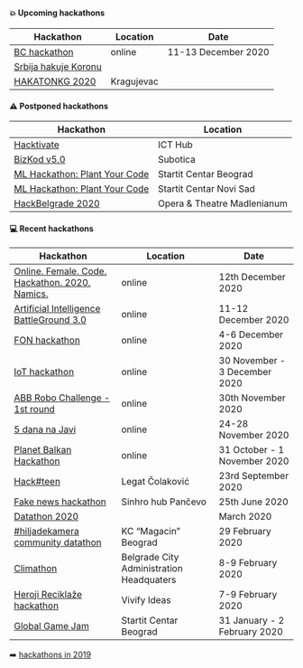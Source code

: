 #### :boom: Upcoming hackathons

| Hackathon | Location | Date |
| --------- | -------- | ---- |
| [BC hackathon](https://bc-hakaton.bettercollective.rocks/) | online | 11-13 December 2020 |
| [Srbija hakuje Koronu](https://startit.rs/hajde-da-pomognemo-lekarima-i-ugrozenima-poziv-strucnjacima-na-akciju-srbija-hakuje-koronu/) | | |
| [HAKATONKG 2020](http://www.infokg.rs/info/hakatonkg-2020-tema-urbana-mobilnost-prijave-u-toku-nagrada-500-dolara.html) | Kragujevac | |

#### :warning: Postponed hackathons

| Hackathon | Location |
| --------- | -------- |
| [Hacktivate](https://hacktivate.rs/) | ICT Hub |
| [BizKod v5.0](https://bizkod.rs/) | Subotica |
| [ML Hackathon: Plant Your Code](https://datadragon.eu/rs/hackathon/) | Startit Centar Beograd |
| [ML Hackathon: Plant Your Code](https://datadragon.eu/rs/hackathon/) | Startit Centar Novi Sad |
| [HackBelgrade 2020](https://www.hackbelgrade.com/) | Opera & Theatre Madlenianum |

#### :computer: Recent hackathons

| Hackathon | Location | Date |
| --------- | -------- | ---- |
| [Online. Female. Code. Hackathon. 2020. Namics.](https://namics.com/en/topics-trends/event/2020/code-hackathon-female-2020-namics) | online | 12th December 2020 |
| [Artificial Intelligence BattleGround 3.0](https://aibg.best.rs/) | online | 11-12 December 2020 |
| [FON hackathon](https://hakaton.fonis.rs/) | online | 4-6 December 2020 |
| [IoT hackathon](https://www.facebook.com/iktklaster.kragujevac/posts/1831146387032524) | online | 30 November - 3 December 2020 |
| [ABB Robo Challenge - 1st round](https://brandnewengineers.rs/index.html#hakaton) | online | 30th November 2020 |
| [5 dana na Javi](http://www.5dananajavi.com/) | online | 24-28 November 2020 |
| [Planet Balkan Hackathon](https://www.serbiancaseforspace.com/#/hackathon) | online | 31 October - 1 November 2020 |
| [Hack#teen](https://hackteen.afa.co.rs/) | Legat Čolaković | 23rd September 2020 |
| [Fake news hackathon](https://www.facebook.com/events/200512654491757/) | Sinhro hub Pančevo | 25th June 2020 |
| [Datathon 2020](https://www.raiffeisenbank.rs/datathon-2020/) | | March 2020 |
| [#hiljadekamera community datathon](https://hiljade.kamera.rs/datathon/) | KC “Magacin” Beograd | 29 February 2020 |
| [Climathon](https://climathon.climate-kic.org/sr-rs/belgrade) | Belgrade City Administration Headquaters | 8-9 February 2020 |
| [Heroji Reciklaže hackathon](https://www.facebook.com/events/176509336774559/) | Vivify Ideas | 7-9 February 2020 |
| [Global Game Jam](https://globalgamejam.org/2020/jam-sites/global-game-jam-belgrade-2020) | Startit Centar Beograd | 31 January - 2 February 2020 |

:arrow_right: [hackathons in 2019](2019.md)
